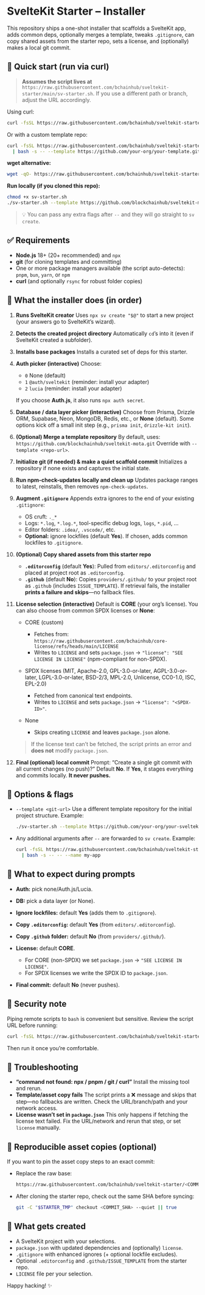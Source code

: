 # SvelteKit Starter – Installer

This repository ships a one-shot installer that scaffolds a SvelteKit app, adds common deps, optionally merges a template, tweaks `.gitignore`, can copy shared assets from the starter repo, sets a license, and (optionally) makes a local git commit.

## 🚀 Quick start (run via curl)

> **Assumes the script lives at** `https://raw.githubusercontent.com/bchainhub/sveltekit-starter/main/sv-starter.sh`.
> If you use a different path or branch, adjust the URL accordingly.

Using curl:

```bash
curl -fsSL https://raw.githubusercontent.com/bchainhub/sveltekit-starter/main/sv-starter.sh | bash -s --
```

Or with a custom template repo:

```bash
curl -fsSL https://raw.githubusercontent.com/bchainhub/sveltekit-starter/main/sv-starter.sh \
  | bash -s -- --template https://github.com/your-org/your-template.git
````

**wget alternative:**

```bash
wget -qO- https://raw.githubusercontent.com/bchainhub/sveltekit-starter/main/sv-starter.sh | bash -s --
```

**Run locally (if you cloned this repo):**

```bash
chmod +x sv-starter.sh
./sv-starter.sh --template https://github.com/blockchainhub/sveltekit-mota.git
```

> 💡 You can pass any extra flags after `--` and they will go straight to `sv create`.

## ✅ Requirements

* **Node.js** 18+ (20+ recommended) and `npx`
* **git** (for cloning templates and committing)
* One or more package managers available (the script auto-detects): `pnpm`, `bun`, `yarn`, or `npm`
* **curl** (and optionally `rsync` for robust folder copies)

## 🧭 What the installer does (in order)

1. **Runs SvelteKit creator**
   Uses `npx sv create "$@"` to start a new project (your answers go to SvelteKit’s wizard).

2. **Detects the created project directory**
   Automatically `cd`’s into it (even if SvelteKit created a subfolder).

3. **Installs base packages**
   Installs a curated set of deps for this starter.

4. **Auth picker (interactive)**
   Choose:

   * `0` None (default)
   * `1` `@auth/sveltekit` (reminder: install your adapter)
   * `2` `lucia` (reminder: install your adapter)

   If you choose **Auth.js**, it also runs `npx auth secret`.

5. **Database / data layer picker (interactive)**
   Choose from Prisma, Drizzle ORM, Supabase, Neon, MongoDB, Redis, etc., or **None** (default).
   Some options kick off a small init step (e.g., `prisma init`, `drizzle-kit init`).

6. **(Optional) Merge a template repository**
   By default, uses:
   `https://github.com/blockchainhub/sveltekit-mota.git`
   Override with `--template <repo-url>`.

7. **Initialize git (if needed) & make a quiet scaffold commit**
   Initializes a repository if none exists and captures the initial state.

8. **Run npm-check-updates locally and clean up**
   Updates package ranges to latest, reinstalls, then removes `npm-check-updates`.

9. **Augment `.gitignore`**
   Appends extra ignores to the end of your existing `.gitignore`:

   * OS cruft: `._*`
   * Logs: `*.log`, `*.log.*`, tool-specific debug logs, `logs`, `*.pid`, …
   * Editor folders: `.idea/`, `.vscode/`, etc.
   * **Optional:** ignore lockfiles (default **Yes**). If chosen, adds common lockfiles to `.gitignore`.

10. **(Optional) Copy shared assets from this starter repo**

    * **`.editorconfig`** (default **Yes**):
      Pulled from `editors/.editorconfig` and placed at project root as `.editorconfig`.
    * **`.github`** (default **No**):
      Copies `providers/.github/` to your project root as `.github` (includes `ISSUE_TEMPLATE`).
      If retrieval fails, the installer **prints a failure and skips**—no fallback files.

11. **License selection (interactive)**
    Default is **CORE** (your org’s license). You can also choose from common SPDX licenses or **None**:

    * CORE (custom)

      * Fetches from: `https://raw.githubusercontent.com/bchainhub/core-license/refs/heads/main/LICENSE`
      * Writes to `LICENSE` and sets `package.json` → `"license": "SEE LICENSE IN LICENSE"` (npm-compliant for non-SPDX).
    * SPDX licenses (MIT, Apache-2.0, GPL-3.0-or-later, AGPL-3.0-or-later, LGPL-3.0-or-later, BSD-2/3, MPL-2.0, Unlicense, CC0-1.0, ISC, EPL-2.0)

      * Fetched from canonical text endpoints.
      * Writes to `LICENSE` and sets `package.json` → `"license": "<SPDX-ID>"`.
    * None

      * Skips creating `LICENSE` and leaves `package.json` alone.

    > If the license text can’t be fetched, the script prints an error and **does not** modify `package.json`.

12. **Final (optional) local commit**
    Prompt: “Create a single git commit with all current changes (no push)?” Default **No**.
    If **Yes**, it stages everything and commits locally. **It never pushes.**

## 🧩 Options & flags

* `--template <git-url>`
  Use a different template repository for the initial project structure.
  Example:

  ```bash
  ./sv-starter.sh --template https://github.com/your-org/your-sveltekit-template.git
  ```

* Any additional arguments after `--` are forwarded to `sv create`.
  Example:

  ```bash
  curl -fsSL https://raw.githubusercontent.com/bchainhub/sveltekit-starter/main/sv-starter.sh \
    | bash -s -- -- --name my-app
  ```

## 📝 What to expect during prompts

* **Auth:** pick none/Auth.js/Lucia.
* **DB:** pick a data layer (or None).
* **Ignore lockfiles:** default **Yes** (adds them to `.gitignore`).
* **Copy `.editorconfig`:** default **Yes** (from `editors/.editorconfig`).
* **Copy `.github` folder:** default **No** (from `providers/.github/`).
* **License:** default **CORE**.

  * For CORE (non-SPDX) we set `package.json` → `"SEE LICENSE IN LICENSE"`.
  * For SPDX licenses we write the SPDX ID to `package.json`.
* **Final commit:** default **No** (never pushes).

## 🔐 Security note

Piping remote scripts to `bash` is convenient but sensitive. Review the script URL before running:

```bash
curl -fsSL https://raw.githubusercontent.com/bchainhub/sveltekit-starter/main/sv-starter.sh | less
```

Then run it once you’re comfortable.

## 🧯 Troubleshooting

* **“command not found: npx / pnpm / git / curl”**
  Install the missing tool and rerun.
* **Template/asset copy fails**
  The script prints a ❌ message and skips that step—no fallbacks are written.
  Check the URL/branch/path and your network access.
* **License wasn’t set in `package.json`**
  This only happens if fetching the license text failed. Fix the URL/network and rerun that step, or set `license` manually.

## 🧱 Reproducible asset copies (optional)

If you want to pin the asset copy steps to an exact commit:

* Replace the raw base:

  ```bash
  https://raw.githubusercontent.com/bchainhub/sveltekit-starter/<COMMIT_SHA>
  ```

* After cloning the starter repo, check out the same SHA before syncing:

  ```bash
  git -C "$STARTER_TMP" checkout <COMMIT_SHA> --quiet || true
  ```

## 📂 What gets created

* A SvelteKit project with your selections.
* `package.json` with updated dependencies and (optionally) `license`.
* `.gitignore` with enhanced ignores (+ optional lockfile excludes).
* Optional `.editorconfig` and `.github/ISSUE_TEMPLATE` from the starter repo.
* `LICENSE` file per your selection.

Happy hacking! ✨
